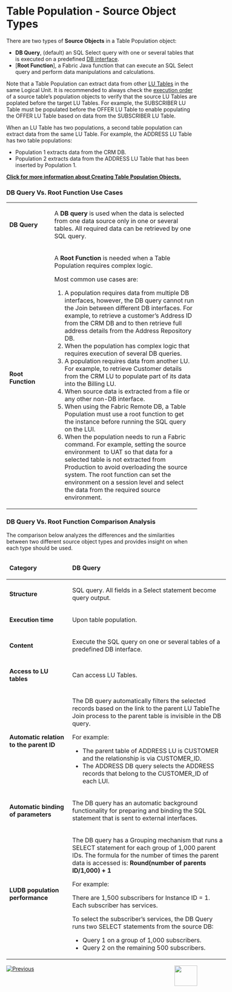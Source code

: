 # Table Population - Source Object Types

There are two types of **Source Objects** in a Table Population object:
*	**DB Query**, (default) an SQL Select query with one or several tables that is executed on a predefined [DB interface](https://github.com/k2view-academy/K2View-Academy/blob/master/articles/05_DB_interfaces/03_DB_interfaces_overview.md). 
*	[**Root Function**], a Fabric Java function that can execute an SQL Select query and perform data manipulations and calculations.

Note that a Table Population can extract data from other [LU Tables](https://github.com/k2view-academy/K2View-Academy/blob/master/articles/06_LU_tables/01_LU_tables_overview.md)  in the same Logical Unit. It is recommended to always check the [execution order](https://github.com/k2view-academy/K2View-Academy/blob/master/articles/07_table_population/13_LU_table_population_execution_order.md) of a source table’s population objects to verify that the source LU Tables are poplated before the target LU Tables. For example, the SUBSCRIBER LU Table must be populated before the OFFER LU Table to enable populating the OFFER LU Table based on data from the SUBSCRIBER LU Table.

When an LU Table has two populations, a second table population can extract data from the same LU Table. For example, the ADDRESS LU Table has two table populations:
*	Population 1 extracts data from the CRM DB.
*	Population 2 extracts data from the ADDRESS LU Table that has been inserted by Population 1.

[**Click for more information about Creating Table Population Objects.**](https://github.com/k2view-academy/K2View-Academy/blob/master/articles/07_table_population/03_creating_a_new_table_population.md)

### DB Query Vs. Root Function Use Cases

<table width="580">
<tbody>
<tr>
<td width="150pxl">
<p><strong>DB Query</strong></p>
</td>
<td width="700pxl">
<p>A <strong>DB query</strong> is used when the data is selected from one data source only in one or several tables. All required data can be retrieved by one SQL query.</p>
</td>
</tr>
<tr>
<td width="95">
<p><strong>Root Function</strong></p>
</td>
<td width="511">
<p>A <strong>Root Function</strong> is needed when a Table Population requires complex logic.</p>
<p>Most common use cases are:</p>
<ol>
<li>A population requires data from multiple DB interfaces, however, the DB query cannot run the Join between different DB interfaces. For example, to retrieve a customer&rsquo;s Address ID from the CRM DB and to then retrieve full address details from the Address Repository DB.</li>
<li>When the population has complex logic that requires execution of several DB queries.</li>
<li>A population requires data from another LU. For example, to retrieve Customer details from the CRM LU to populate part of its data into the Billing LU.</li>
<li>When source data is extracted from a file or any other non-DB interface.</li>
<li>When using the Fabric Remote DB, a Table Population must use a root function to get the instance before running the SQL query on the LUI.</li>
<li>When the population needs to run a Fabric command. For example, setting the source environment&nbsp; to UAT so that data for a selected table is not extracted from Production to avoid overloading the source system. The root function can set the environment on a session level and select the data from the required source environment.</li>
</ol>
</td>
</tr>
</tbody>
</table>

### DB Query Vs. Root Function Comparison Analysis

The comparison below analyzes the differences and the similarities between two different source object types and provides insight on when each type should be used.

<table style="width: 580px;">
<thead>
<tr>
<td style="width: 153px;">
<p><strong>Category</strong></p>
</td>
<td style="width: 413px;">
<p><strong>DB Query</strong></p>
</td>
</tr>
</thead>
<tbody>
<tr>
<td style="width: 153px;">
<p><strong>Structure</strong></p>
</td>
<td style="width: 413px;">
<p>SQL query. All fields in a Select statement become query output.</p>
</td>
</tr>
<tr>
<td style="width: 153px;">
<p><strong>Execution time</strong></p>
</td>
<td style="width: 413px;">
<p>Upon table population.</p>
</td>
</tr>
<tr>
<td style="width: 153px;">
<p><strong>Content</strong></p>
</td>
<td style="width: 413px;">
<p>Execute the SQL query on one or several tables of a predefined DB interface.</p>
</td>
</tr>
<tr>
<td style="width: 153px;">
<p><strong>Access to LU tables</strong></p>
</td>
<td style="width: 413px;">
<p>Can access LU Tables.</p>
</td>
</tr>
<tr>
<td style="width: 153px;">
<p><strong>Automatic relation to the parent ID</strong></p>
</td>
<td style="width: 413px;">
<p>The DB query automatically filters the selected records based on the link to the parent LU TableThe Join process to the parent table is invisible in the DB query.</p>
<p>For example:</p>
<ul>
<li>The parent table of ADDRESS LU is CUSTOMER and the relationship is via CUSTOMER_ID.</li>
<li>The ADDRESS DB query selects the ADDRESS records that belong to the CUSTOMER_ID of each LUI.</li>
</ul>
</td>
</tr>
<tr>
<td style="width: 153px;">
<p><strong>Automatic binding of parameters</strong></p>
</td>
<td style="width: 413px;">
<p>The DB query has an automatic background functionality for preparing and binding the SQL statement that is sent to external interfaces.</p>
</td>
</tr>
<tr>
<td style="width: 153px;">
<p><strong>LUDB population performance</strong></p>
</td>
<td style="width: 413px;">
<p>The DB query has a Grouping mechanism that runs a SELECT statement for each group of 1,000 parent IDs. The formula for the number of times the parent data is accessed is: <strong>Round(number of parents ID/1,000) + 1</strong></p>
<p>For example:</p>
<p>There are 1,500 subscribers for Instance ID = 1. Each subscriber has services.</p>
<p>To select the subscriber&rsquo;s services, the DB Query runs two SELECT statements from the source DB:</p>
<ul>
<li>Query 1 on a group of 1,000 subscribers.</li>
<li>Query 2 on the remaining 500 subscribers.</li>
</ul>
</td>
</tr>
</tbody>
</table>


[![Previous](https://github.com/k2view-academy/K2View-Academy/blob/master/articles/images/Previous.png)](https://github.com/k2view-academy/K2View-Academy/blob/master/articles/07_table_population/01_table_population_overview.md)[<img align="right" width="60" height="54" src="https://github.com/k2view-academy/K2View-Academy/blob/master/articles/images/Next.png">](https://github.com/k2view-academy/K2View-Academy/blob/master/articles/07_table_population/03_creating_a_new_table_population.md)

